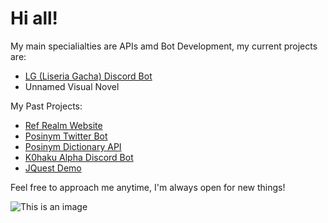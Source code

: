 # Hi all!

My main specialialties are APIs amd Bot Development, my current projects are:

- [LG (Liseria Gacha) Discord Bot](https://github.com/Mbrookesy/Liseria-Gacha-Bot)
- Unnamed Visual Novel

My Past Projects:

- [Ref Realm Website](https://github.com/Mbrookesy/Ref-Realm)
- [Posinym Twitter Bot](https://github.com/Mbrookesy/Posinym)
- [Posinym Dictionary API](https://github.com/Mbrookesy/Posinym-Dictionary-Api)
- [K0haku Alpha Discord Bot](https://github.com/Mbrookesy/K0haku_Bot)
- [JQuest Demo](https://github.com/Mbrookesy/JQuest-Demo)

Feel free to approach me anytime, I'm always open for new things!

![This is an image](https://c.tenor.com/BrNtIejIcXUAAAAC/pixel-art.gif)
